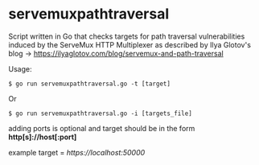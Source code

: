 # servemuxpathtraversal
Script written in Go that checks targets for path traversal vulnerabilities induced by the ServeMux HTTP Multiplexer as described by Ilya Glotov's blog ->  https://ilyaglotov.com/blog/servemux-and-path-traversal

Usage:

 ```$ go run servemuxpathtraversal.go -t [target]```
 
 Or
 
 ```$ go run servemuxpathtraversal.go -i [targets_file]```
 
 
adding ports is optional and target should be in the form **http[s]://host[:port]**

example target = *https://localhost:50000*
